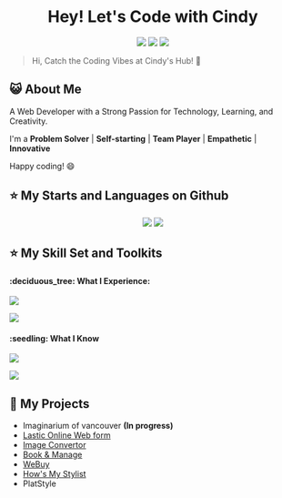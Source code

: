 
<h1 align="center">Hey! Let's Code with Cindy</h1>

<p align="center">
  <img src="https://img.shields.io/badge/visit-portfolio-brightgreen?style=for-the-badge&color=%23D7AF70&link=https%3A%2F%2Fcodingwithcindy.com%2F" />
  <img src="https://img.shields.io/github/followers/chengcindyy?style=for-the-badge&color=%23FF9FB2" />
  <img src="https://img.shields.io/github/created-at/chengcindyy/chengcindyy?style=for-the-badge&color=%23FBDCE2" />
</p>

> Hi, Catch the Coding Vibes at Cindy's Hub! :yellow_heart:  

## :smiley_cat: About Me

A Web Developer with a Strong Passion for Technology, Learning, and Creativity.

I'm a **Problem Solver** | **Self-starting** | **Team Player** | **Empathetic** | **Innovative**



Happy coding! 😄

## :star: My Starts and Languages on Github

<p align="center">
  <img src="https://github-readme-stats.vercel.app/api?username=chengcindyy&theme=dark&hide_border=true&count_private=true&hide=stars,issues&show_icons=true&line_height=30&bg_color=00000000" />
  <img src="https://github-readme-stats.vercel.app/api/top-langs/?username=chengcindyy&hide_border=true&theme=dark&layout=compact&bg_color=00000000" />
</p>

## :star: My Skill Set and Toolkits

<h4> :deciduous_tree: What I Experience:</h4>
<p>
  <a href="https://skillicons.dev">
    <img src="https://skillicons.dev/icons?i=java,js,html,css,ts,tailwind" />
  </a>
</p>
<p>
  <a href="https://skillicons.dev">
    <img src="https://skillicons.dev/icons?i=react,nodejs,npm,nextjs,vite,bootstrap,aws,github,materialui,heroku,mongodb,netlify,vscode,eclipse,idea" />
  </a>
</p>
<h4> :seedling: What I Know</h4>
<p>
  <a href="https://skillicons.dev">
    <img src="https://skillicons.dev/icons?i=cs,py,flutter,kotlin,sass,azure" />
  </a>
</p>
<p>
  <a href="https://skillicons.dev">
    <img src="https://skillicons.dev/icons?i=gcp,vue,vuetify,jquery,anaconda,bash,docker,linux,mysql,unity" />
  </a>
</p>

## :dart: My Projects
- Imaginarium of vancouver **(In progress)**
- [Lastic Online Web form](https://form.lastic.ca/customer-form)
- [Image Convertor](https://github.com/chengcindyy/image_convertor)
- [Book & Manage](https://booknmanage.codingwithcindy.com)
- [WeBuy](https://github.com/chengcindyy/WeBuy)
- [How's My Stylist](https://github.com/chengcindyy/CSIS4175-HMS)
- PlatStyle

